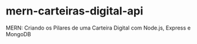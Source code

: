 # mern-carteiras-digital-api
MERN: Criando os Pilares de uma Carteira Digital com Node.js, Express e MongoDB
